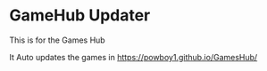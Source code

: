 # GameHub Updater

This is for the Games Hub 

It Auto updates the games in https://powboy1.github.io/GamesHub/
